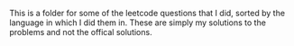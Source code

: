 This is a folder for some of the leetcode questions that I did, sorted by the language in which I did them in. These are simply my solutions to the problems and not the offical solutions.
